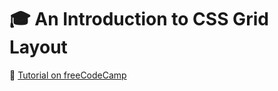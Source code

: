 # :mortar_board: An Introduction to CSS Grid Layout

:link: [Tutorial on freeCodeCamp](https://www.freecodecamp.org/news/intro-to-css-grid-layout/)
